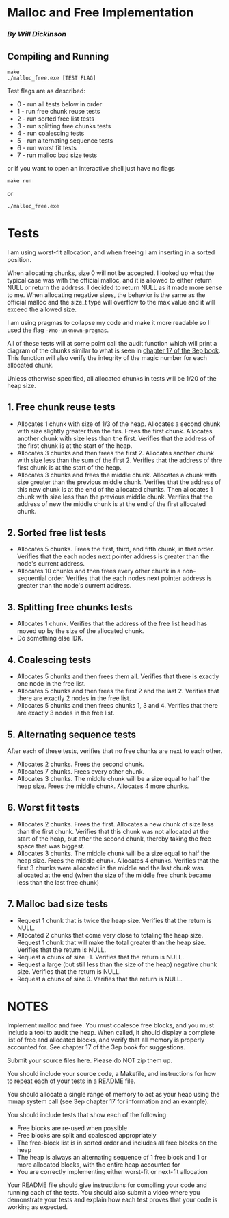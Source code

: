 # Malloc and Free Implementation
### *By Will Dickinson*

## Compiling and Running

```
make
./malloc_free.exe [TEST FLAG]
```
Test flags are as described:
- 0 - run all tests below in order
- 1 - run free chunk reuse tests
- 2 - run sorted free list tests
- 3 - run splitting free chunks tests
- 4 - run coalescing tests
- 5 - run alternating sequence tests
- 6 - run worst fit tests
- 7 - run malloc bad size tests

or if you want to open an interactive shell just have no flags
```
make run
```
or
```
./malloc_free.exe
```

# Tests

I am using worst-fit allocation, and when freeing I am inserting in a sorted position.

When allocating chunks, size 0 will not be accepted. I looked up what the typical case was with the official malloc, and it is allowed to either return NULL or return the address. I decided to return NULL as it made more sense to me. When allocating negative sizes, the behavior is the same as the official malloc and the size_t type will overflow to the max value and it will exceed the allowed size.

I am using pragmas to collapse my code and make it more readable so I used the flag `-Wno-unknown-pragmas`.

All of these tests will at some point call the audit function which will print a diagram of the chunks similar to what is seen in [chapter 17 of the 3ep book](http://pages.cs.wisc.edu/~remzi/OSTEP/vm-freespace.pdf). This function will also verify the integrity of the magic number for each allocated chunk.

Unless otherwise specified, all allocated chunks in tests will be 1/20 of the heap size.

## 1. Free chunk reuse tests

- Allocates 1 chunk with size of 1/3 of the heap. Allocates a second chunk with size slightly greater than the firs. Frees the first chunk. Allocates another chunk with size less than the first. Verifies that the address of the first chunk is at the start of the heap.
- Allocates 3 chunks and then frees the first 2. Allocates another chunk with size less than the sum of the first 2. Verifies that the address of thre first chunk is at the start of the heap.
- Allocates 3 chunks and frees the middle chunk. Allocates a chunk with size greater than the previous middle chunk. Verifies that the address of this new chunk is at the end of the allocated chunks. Then allocates 1 chunk with size less than the previous middle chunk. Verifies that the address of new the middle chunk is at the end of the first allocated chunk. 

## 2. Sorted free list tests

- Allocates 5 chunks. Frees the first, third, and fifth chunk, in that order. Verifies that the each nodes next pointer address is greater than the node's current address.
- Allocates 10 chunks and then frees every other chunk in a non-sequential order. Verifies that the each nodes next pointer address is greater than the node's current address.

## 3. Splitting free chunks tests

- Allocates 1 chunk. Verifies that the address of the free list head has moved up by the size of the allocated chunk.
- Do something else IDK.

## 4. Coalescing tests

- Allocates 5 chunks and then frees them all. Verifies that there is exactly one node in the free list.
- Allocates 5 chunks and then frees the first 2 and the last 2. Verifies that there are exactly 2 nodes in the free list.
- Allocates 5 chunks and then frees chunks 1, 3 and 4. Verifies that there are exactly 3 nodes in the free list.

## 5. Alternating sequence tests

After each of these tests, verifies that no free chunks are next to each other.

- Allocates 2 chunks. Frees the second chunk.
- Allocates 7 chunks. Frees every other chunk.
- Allocates 3 chunks. The middle chunk will be a size equal to half the heap size. Frees the middle chunk. Allocates 4 more chunks.

## 6. Worst fit tests

- Allocates 2 chunks. Frees the first. Allocates a new chunk of size less than the first chunk. Verifies that this chunk was not allocated at the start of the heap, but after the second chunk, thereby taking the free space that was biggest.
- Allocates 3 chunks. The middle chunk will be a size equal to half the heap size. Frees the middle chunk. Allocates 4 chunks. Verifies that the first 3 chunks were allocated in the middle and the last chunk was allocated at the end (when the size of the middle free chunk became less than the last free chunk)


## 7. Malloc bad size tests

- Request 1 chunk that is twice the heap size. Verifies that the return is NULL.
- Allocated 2 chunks that come very close to totaling the heap size. Request 1 chunk that will make the total greater than the heap size. Verifies that the return is NULL.
- Request a chunk of size -1. Verifies that the return is NULL.
- Request a large (but still less than the size of the heap) negative chunk size. Verifies that the return is NULL.
- Request a chunk of size 0. Verifies that the return is NULL.


# NOTES

Implement malloc and free. You must coalesce free blocks, and you must include a tool to audit the heap. When called, it should display a complete list of free and allocated blocks, and verify that all memory is properly accounted for. See chapter 17 of the 3ep book for suggestions.

Submit your source files here. Please do NOT zip them up.

You should include your source code, a Makefile, and instructions for how to repeat each of your tests in a README file.

You should allocate a single range of memory to act as your heap using the mmap system call (see 3ep chapter 17 for information and an example).

You should include tests that show each of the following:

- Free blocks are re-used when possible
- Free blocks are split and coalesced appropriately
- The free-block list is in sorted order and includes all free blocks on the heap
- The heap is always an alternating sequence of 1 free block and 1 or more allocated blocks, with the entire heap accounted for
- You are correctly implementing either worst-fit or next-fit allocation

Your README file should give instructions for compiling your code and running each of the tests. You should also submit a video where you demonstrate your tests and explain how each test proves that your code is working as expected.